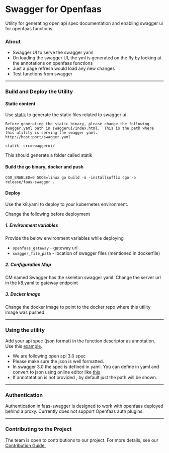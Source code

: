 # Swagger for Openfaas

Utility for generating open api spec documentation and enabling swagger ui for openfaas functions.

### About

* Swagger UI to serve the swagger yaml
* On loading the swagger UI, the yml is generated on the fly by looking at the annotations on openfaas functions
* Just a page refresh would load any new changes
* Test functions from swagger

----------------

### Build and Deploy the Utility

#### Static content

Use [statik](https://github.com/rakyll/statik) to generate the static files related to swagger ui

`Before generating the static binary, please change the following swagger.yaml path in swaggerui/index.html. 
This is the path where this utility is serving the swagger yaml. http://host:port/swagger.yaml`

```
statik -src=swaggerui/
```
This should generate a folder called statik

#### Build the go binary, docker and push
```
CGO_ENABLED=0 GOOS=linux go build -a -installsuffix cgo -o release/faas-swagger .
```

#### Deploy

Use the k8.yaml to deploy to your kubernetes environment.

Change the following before deployment

##### 1. Environment variables

Provide the below environment variables while deploying

* `openfaas_gateway` - gateway url
* `swagger_file_path` - location of swagger files (mentioned in dockerfile)

##### 2. Configuration Map

CM named Swagger has the skeleton swagger yaml.
Change the server url in the k8.yaml to gateway endpoint

##### 3. Docker Image

Change the docker image to point to the docker repo where this utility image was pushed.

-------------

### Using the utility

Add your api spec (json format) in the function descriptor as annotation. Use this [example](./example.yaml).

* We are following open api 3.0 spec
* Please make sure the json is well formatted.
* In swagger 3.0 the spec is defined in yaml. You can define in yaml and convert to json using online editor like [this](https://codebeautify.org/yaml-to-json-xml-csv)
* If annotatation is not provided , by default just the path will be shown.

---------

### Authentication

Authentication in faas-swagger is designed to work with openfaas deployed behind a proxy. 
Currently does not support Openfaas auth plugins.

----------
### Contributing to the Project
The team is open to contributions to our project. For more details, see our [Contribution Guide.](./docs/CONTRIBUTING.md)